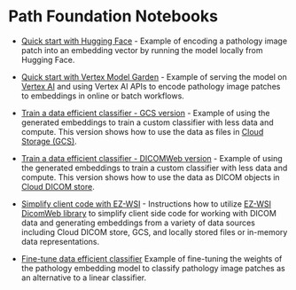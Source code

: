 # Path Foundation Notebooks

*   [Quick start with Hugging Face](quick_start_with_hugging_face.ipynb) -
    Example of encoding a pathology image patch into an embedding vector by
    running the model locally from Hugging Face.

*   [Quick start with Vertex Model Garden](quick_start_with_model_garden.ipynb) -
    Example of serving the model on
    [Vertex AI](https://cloud.google.com/vertex-ai/docs/predictions/overview)
    and using Vertex AI APIs to encode pathology image patches to embeddings in
    online or batch workflows.

*   [Train a data efficient classifier - GCS version](train_data_efficient_classifier_gcs.ipynb) -
    Example of using the generated embeddings to train a custom classifier with
    less data and compute. This version shows how to use the data as files in
    [Cloud Storage (GCS)](https://cloud.google.com/storage).

*   [Train a data efficient classifier - DICOMWeb version](train_data_efficient_classifier_dicom.ipynb) -
    Example of using the generated embeddings to train a custom classifier with
    less data and compute. This version shows how to use the data as DICOM
    objects in
    [Cloud DICOM store](https://cloud.google.com/healthcare-api/docs/how-tos/dicom).

*   [Simplify client code with EZ-WSI](simplify_client_code_with_ez_wsi.ipynb) -
    Instructions how to utilize
    [EZ-WSI DicomWeb library](https://github.com/GoogleCloudPlatform/EZ-WSI-DICOMweb)
    to simplify client side code for working with DICOM data and generating
    embeddings from a variety of data sources including Cloud DICOM store, GCS,
    and locally stored files or in-memory data representations.

*   [Fine-tune data efficient classifier](fine_tune_data_efficient_classifier.ipynb)
    Example of fine-tuning the weights of the pathology embedding model to
    classify pathology image patches as an alternative to a linear classifier.